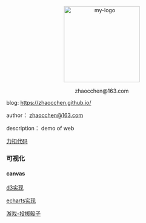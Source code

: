 <p align="center">
	<img width="200" height="200" src="./logo.png" alt="my-logo">
	<p align="center">zhaocchen@163.com</p>
</p>

blog: https://zhaocchen.github.io/

author： zhaocchen@163.com

description： demo of web

[力扣代码](<https://github.com/zhaocchen/dash/tree/master/leetcode>)

### 可视化

#### canvas

[d3实现](https://zhaocchen.github.io/dash/d3)

[echarts实现](https://zhaocchen.github.io/dash/echarts)

[游戏-投掷骰子](https://zhaocchen.github.io/dash/game/craps/craps.html)







​    

